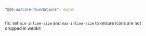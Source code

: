 ```yaml
---
"@db-ux/core-foundations": major
---
```


fix: set `min-inline-size` and `max-inline-size` to ensure icons are not cropped in webkit
